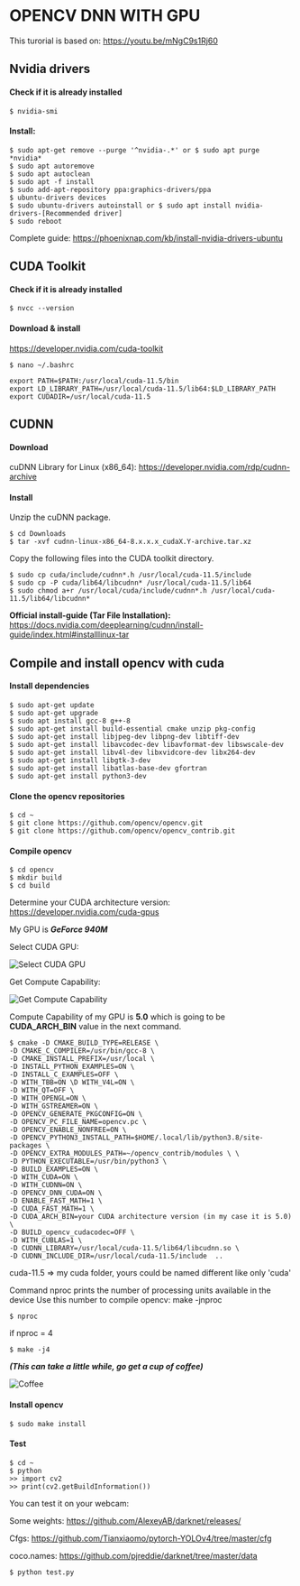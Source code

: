 # OPENCV DNN WITH GPU

This turorial is based on: https://youtu.be/mNgC9s1Rj60

## Nvidia drivers
#### Check if it is already installed 
```
$ nvidia-smi
```
#### Install:
```
$ sudo apt-get remove --purge '^nvidia-.*' or $ sudo apt purge *nvidia*
$ sudo apt autoremove
$ sudo apt autoclean
$ sudo apt -f install
$ sudo add-apt-repository ppa:graphics-drivers/ppa
$ ubuntu-drivers devices
$ sudo ubuntu-drivers autoinstall or $ sudo apt install nvidia-drivers-[Recommended driver]
$ sudo reboot
```
Complete guide: https://phoenixnap.com/kb/install-nvidia-drivers-ubuntu

## CUDA Toolkit
#### Check if it is already installed 
```
$ nvcc --version 
```
#### Download & install
https://developer.nvidia.com/cuda-toolkit
```
$ nano ~/.bashrc
```
```
export PATH=$PATH:/usr/local/cuda-11.5/bin
export LD_LIBRARY_PATH=/usr/local/cuda-11.5/lib64:$LD_LIBRARY_PATH
export CUDADIR=/usr/local/cuda-11.5
```


## CUDNN
#### Download
cuDNN Library for Linux (x86_64): https://developer.nvidia.com/rdp/cudnn-archive


#### Install
Unzip the cuDNN package.
```
$ cd Downloads
$ tar -xvf cudnn-linux-x86_64-8.x.x.x_cudaX.Y-archive.tar.xz
```
Copy the following files into the CUDA toolkit directory.
```
$ sudo cp cuda/include/cudnn*.h /usr/local/cuda-11.5/include 
$ sudo cp -P cuda/lib64/libcudnn* /usr/local/cuda-11.5/lib64 
$ sudo chmod a+r /usr/local/cuda/include/cudnn*.h /usr/local/cuda-11.5/lib64/libcudnn*
```

**Official install-guide (Tar File Installation):** https://docs.nvidia.com/deeplearning/cudnn/install-guide/index.html#installlinux-tar

## Compile and install opencv with cuda

#### Install dependencies
```
$ sudo apt-get update
$ sudo apt-get upgrade
$ sudo apt install gcc-8 g++-8
$ sudo apt-get install build-essential cmake unzip pkg-config
$ sudo apt-get install libjpeg-dev libpng-dev libtiff-dev
$ sudo apt-get install libavcodec-dev libavformat-dev libswscale-dev
$ sudo apt-get install libv4l-dev libxvidcore-dev libx264-dev
$ sudo apt-get install libgtk-3-dev
$ sudo apt-get install libatlas-base-dev gfortran
$ sudo apt-get install python3-dev
```

#### Clone the opencv repositories
```
$ cd ~
$ git clone https://github.com/opencv/opencv.git
$ git clone https://github.com/opencv/opencv_contrib.git
```

#### Compile opencv
```
$ cd opencv
$ mkdir build
$ cd build
```

Determine your CUDA architecture version: https://developer.nvidia.com/cuda-gpus

My GPU is ***GeForce 940M***

Select CUDA GPU:

![Select CUDA GPU](./images/CUDA-architecture1.png)

Get Compute Capability:

![Get Compute Capability](./images/CUDA-architecture2.png)

Compute Capability of my GPU is **5.0** which is going to be **CUDA_ARCH_BIN** value in the next command.

```
$ cmake -D CMAKE_BUILD_TYPE=RELEASE \
-D CMAKE_C_COMPILER=/usr/bin/gcc-8 \
-D CMAKE_INSTALL_PREFIX=/usr/local \
-D INSTALL_PYTHON_EXAMPLES=ON \
-D INSTALL_C_EXAMPLES=OFF \
-D WITH_TBB=ON \D WITH_V4L=ON \
-D WITH_QT=OFF \
-D WITH_OPENGL=ON \
-D WITH_GSTREAMER=ON \
-D OPENCV_GENERATE_PKGCONFIG=ON \
-D OPENCV_PC_FILE_NAME=opencv.pc \
-D OPENCV_ENABLE_NONFREE=ON \
-D OPENCV_PYTHON3_INSTALL_PATH=$HOME/.local/lib/python3.8/site-packages \
-D OPENCV_EXTRA_MODULES_PATH=~/opencv_contrib/modules \ \
-D PYTHON_EXECUTABLE=/usr/bin/python3 \
-D BUILD_EXAMPLES=ON \
-D WITH_CUDA=ON \
-D WITH_CUDNN=ON \
-D OPENCV_DNN_CUDA=ON \
-D ENABLE_FAST_MATH=1 \
-D CUDA_FAST_MATH=1 \
-D CUDA_ARCH_BIN=your CUDA architecture version (in my case it is 5.0) \
-D BUILD_opencv_cudacodec=OFF \
-D WITH_CUBLAS=1 \
-D CUDNN_LIBRARY=/usr/local/cuda-11.5/lib64/libcudnn.so \
-D CUDNN_INCLUDE_DIR=/usr/local/cuda-11.5/include  ..
```

cuda-11.5 => my cuda folder, yours could be named different like only 'cuda'

Command nproc prints the number of processing units available in the device
Use this number to compile opencv: make -jnproc
```
$ nproc
```

if nproc = 4
```
$ make -j4
```
***(This can take a little while, go get a cup of coffee)***

![Coffee](./images/coffee.jpeg)


#### Install opencv
```
$ sudo make install
```

#### Test
```
$ cd ~
$ python
>> import cv2
>> print(cv2.getBuildInformation())
```

You can test it on your webcam:

Some weights:
https://github.com/AlexeyAB/darknet/releases/

Cfgs: 
https://github.com/Tianxiaomo/pytorch-YOLOv4/tree/master/cfg


coco.names: https://github.com/pjreddie/darknet/tree/master/data

```
$ python test.py

```

